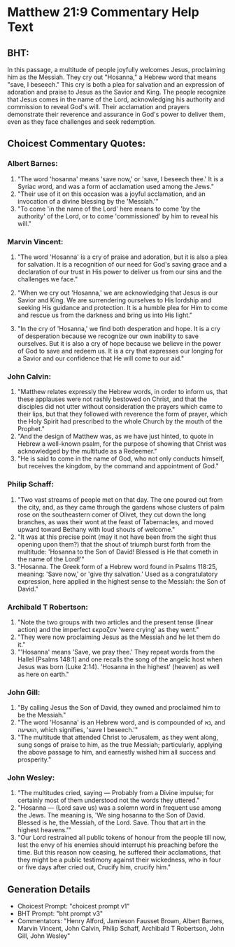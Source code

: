 # Matthew 21:9 Commentary Help Text

## BHT:
In this passage, a multitude of people joyfully welcomes Jesus, proclaiming him as the Messiah. They cry out "Hosanna," a Hebrew word that means "save, I beseech." This cry is both a plea for salvation and an expression of adoration and praise to Jesus as the Savior and King. The people recognize that Jesus comes in the name of the Lord, acknowledging his authority and commission to reveal God's will. Their acclamation and prayers demonstrate their reverence and assurance in God's power to deliver them, even as they face challenges and seek redemption.

## Choicest Commentary Quotes:
### Albert Barnes:
1. "The word 'hosanna' means 'save now,' or 'save, I beseech thee.' It is a Syriac word, and was a form of acclamation used among the Jews."
2. "Their use of it on this occasion was a joyful acclamation, and an invocation of a divine blessing by the 'Messiah.'"
3. "To come 'in the name of the Lord' here means to come 'by the authority' of the Lord, or to come 'commissioned' by him to reveal his will."

### Marvin Vincent:
1. "The word 'Hosanna' is a cry of praise and adoration, but it is also a plea for salvation. It is a recognition of our need for God's saving grace and a declaration of our trust in His power to deliver us from our sins and the challenges we face."

2. "When we cry out 'Hosanna,' we are acknowledging that Jesus is our Savior and King. We are surrendering ourselves to His lordship and seeking His guidance and protection. It is a humble plea for Him to come and rescue us from the darkness and bring us into His light."

3. "In the cry of 'Hosanna,' we find both desperation and hope. It is a cry of desperation because we recognize our own inability to save ourselves. But it is also a cry of hope because we believe in the power of God to save and redeem us. It is a cry that expresses our longing for a Savior and our confidence that He will come to our aid."

### John Calvin:
1. "Matthew relates expressly the Hebrew words, in order to inform us, that these applauses were not rashly bestowed on Christ, and that the disciples did not utter without consideration the prayers which came to their lips, but that they followed with reverence the form of prayer, which the Holy Spirit had prescribed to the whole Church by the mouth of the Prophet."
2. "And the design of Matthew was, as we have just hinted, to quote in Hebrew a well-known psalm, for the purpose of showing that Christ was acknowledged by the multitude as a Redeemer."
3. "He is said to come in the name of God, who not only conducts himself, but receives the kingdom, by the command and appointment of God."

### Philip Schaff:
1. "Two vast streams of people met on that day. The one poured out from the city, and, as they came through the gardens whose clusters of palm rose on the southeastern comer of Olivet, they cut down the long branches, as was their wont at the feast of Tabernacles, and moved upward toward Bethany with loud shouts of welcome."
2. "It was at this precise point (may it not have been from the sight thus opening upon them?) that the shout of triumph burst forth from the multitude: 'Hosanna to the Son of David! Blessed is He that cometh in the name of the Lord!'"
3. "Hosanna. The Greek form of a Hebrew word found in Psalms 118:25, meaning: 'Save now,' or 'give thy salvation.' Used as a congratulatory expression, here applied in the highest sense to the Messiah: the Son of David."

### Archibald T Robertson:
1. "Note the two groups with two articles and the present tense (linear action) and the imperfect εκραζον 'were crying' as they went." 
2. "They were now proclaiming Jesus as the Messiah and he let them do it."
3. "'Hosanna' means 'Save, we pray thee.' They repeat words from the Hallel (Psalms 148:1) and one recalls the song of the angelic host when Jesus was born (Luke 2:14). 'Hosanna in the highest' (heaven) as well as here on earth."

### John Gill:
1. "By calling Jesus the Son of David, they owned and proclaimed him to be the Messiah."
2. "The word 'Hosanna' is an Hebrew word, and is compounded of נא, and הושיעה, which signifies, 'save I beseech.'"
3. "The multitude that attended Christ to Jerusalem, as they went along, sung songs of praise to him, as the true Messiah; particularly, applying the above passage to him, and earnestly wished him all success and prosperity."

### John Wesley:
1. "The multitudes cried, saying — Probably from a Divine impulse; for certainly most of them understood not the words they uttered."
2. "Hosanna — (Lord save us) was a solemn word in frequent use among the Jews. The meaning is, 'We sing hosanna to the Son of David. Blessed is he, the Messiah, of the Lord. Save. Thou that art in the highest heavens.'"
3. "Our Lord restrained all public tokens of honour from the people till now, lest the envy of his enemies should interrupt his preaching before the time. But this reason now ceasing, he suffered their acclamations, that they might be a public testimony against their wickedness, who in four or five days after cried out, Crucify him, crucify him."


## Generation Details
- Choicest Prompt: "choicest prompt v1"
- BHT Prompt: "bht prompt v3"
- Commentators: "Henry Alford, Jamieson Fausset Brown, Albert Barnes, Marvin Vincent, John Calvin, Philip Schaff, Archibald T Robertson, John Gill, John Wesley"
